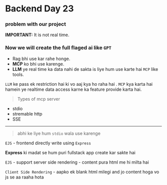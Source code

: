 # Backend Day 23
### problem with our project
**IMPORTANT:** It is not real time.
### Now we will create the full flaged ai like `GPT`
- Rag bhi use kar rahe honge.
- **MCP** ko bhi use karenge.
- **LLM** ye real time ka data nahi de sakta is liye hum use karte hai `MCP` like tools.

`LLM` ke pass ek restriction hai ki vo aaj kya ho raha hai .
`MCP` kya karta hai hamein ye realtime data access karne ka feature provide karta hai.

> Types of mcp server
- stdio
- stremable http
- SSE

---

> abhi ke liye hum `stdio` wala use karenge

`EJS` - frontend directly write using `Express`

**Express** ki madat se hum puri fullstack app create kar sakte hai

`EJS` - support server side rendering - content pura html me hi milta hai

`Client Side Rendering` - aapko ek blank html milegi and jo content hoga vo js se aa raaha hota 